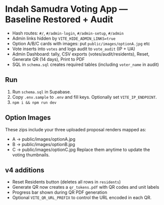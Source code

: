 # Indah Samudra Voting App — Baseline Restored + Audit
- Hash routes: `#/`, `#/admin-login`, `#/admin-setup`, `#/admin`
- Admin links hidden by `VITE_HIDE_ADMIN_LINKS=true`
- Option A/B/C cards with images: put `public/images/optionA.jpg` etc
- Vote inserts into `votes` and logs audit to `vote_audit` (IP + UA)
- Admin Dashboard: tally, CSV exports (votes/audit/residents), Reset, Generate QR (14 days), Print to PDF
- SQL in `schema.sql` creates required tables (including `voter_name` in audit)

## Run
1. Run `schema.sql` in Supabase.
2. Copy `.env.sample` to `.env` and fill keys. Optionally set `VITE_IP_ENDPOINT`.
3. `npm i && npm run dev`


## Option Images
These zips include your three uploaded proposal renders mapped as:
- A → public/images/optionA.jpg
- B → public/images/optionB.jpg
- C → public/images/optionC.jpg
Replace them anytime to update the voting thumbnails.


## v4 additions
- Reset Residents button (deletes all rows in `residents`)
- Generate QR now creates a `qr_tokens.pdf` with QR codes and unit labels
- Progress bar shown during QR PDF generation
- Optional `VITE_QR_URL_PREFIX` to control the URL encoded in each QR.
